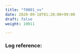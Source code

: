 ```yaml
---
title: "f0001_vv"
date: 2020-09-18T01:28:00+99:00
draft: false
weight: 10011

---
```


### Log reference: <no value>

```
